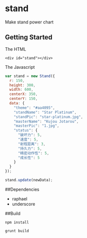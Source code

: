 stand
=====

Make stand power chart


## Getting Started

The HTML
```
<div id="stand"></div>
```

The Javascript
```javascript
var stand = new Stand({
  r: 150,
  height: 300,
  width: 600,
  centerX: 350,
  centerY: 150,
  data: {
    "theme": "#aa4095",
    "standName": "Star Platinum",
    "standPic": "star-platinum.jpg",
    "masterName": "Kujou Jotarou",
    "masterPic": "1.jpg",
    "status": {
      "破坏力": 5,
      "速度": 5,
      "射程距离": 3,
      "持久力": 5,
      "精密动作性": 5,
      "成长性": 5
    }
  }
});

stand.update(newData);

```

##Dependencies

* raphael
* underscore

##Build

`npm install`

`grunt build`
